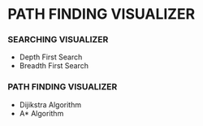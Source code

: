 # PATH FINDING VISUALIZER

### SEARCHING VISUALIZER

- Depth First Search
- Breadth First Search

### PATH FINDING VISUALIZER

- Dijikstra Algorithm
- A* Algorithm